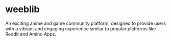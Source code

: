 # weeblib
An exciting anime and game community platform, designed to provide users with a vibrant and engaging experience similar to popular platforms like Reddit and Amino Apps.
